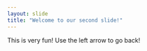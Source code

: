 ```yaml
---
layout: slide
title: "Welcome to our second slide!"
---
```

This is very fun!
Use the left arrow to go back!
